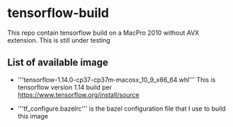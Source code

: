# tensorflow-build
This repo contain tensorflow build on a MacPro 2010 without AVX extension.
This is still under testing

## List of available image
* '''tensorflow-1.14.0-cp37-cp37m-macosx_10_9_x86_64.whl'''
This is tensorflow version 1.14 build per https://www.tensorflow.org/install/source

* '''tf_configure.bazelrc''' is the bazel configuration file that I use to build this image



